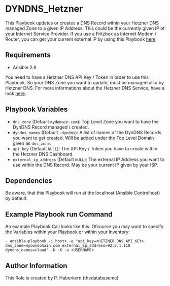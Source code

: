 DYNDNS_Hetzner
=========

This Playbook updates or creates a DNS Record within your Hetzner DNS managed Zone to a given IP Address. This could be the currently given IP of your Internet Service Provider. If you use a Fritzbox as Internet Modem / Router, you can get your current external IP by using this Playbook [here](https://github.com/thedatabaseme/manage_fritzbox)

Requirements
------------

- Ansible 2.9

You need to have a Hetzner DNS API Key / Token in order to use this Playbook. So your DNS Zone you want to update, must be managed also by Hetzner DNS.
For more informations about the Hetzner DNS Service, have a look [here](https://docs.hetzner.com/dns-console/dns/general/dns-overview/).

Playbook Variables
--------------

- `dns_zone` (Default `mydomain.com`): Top Level Zone you want to have the DynDNS Record managed / created.
- `dyndns_names` (Default `-dyndns`): A list of names of the DynDNS Records you want to get created. Will be added under the Top Level Domain given as `dns_zone`.
- `api_key` (Default `NULL`): The API Key / Token you have to create within the Hetzner DNS Dashboard.
- `external_ip_address` (Default `NULL`): The external IP Address you want to use within the DNS Record. May be your current IP given by your ISP.

Dependencies
------------

Be aware, that this Playbook will run at the localhost (Ansible Controlhost) by default. 

Example Playbook run Command
----------------

An example Playbook Call looks like this. Ofcourse you may want to specify the Variables within your Playbook or within your Inventory:

    - ansible-playbook -i hosts -e "api_key=<HETZNER_DNS_API_KEY> dns_zone=myowndomain.com external_ip_address=92.2.1.118 dyndns_names=cloud" -k -K -u <USERNAME>


Author Information
------------------

This Role is created by P. Haberkern (thedatabaseme)

